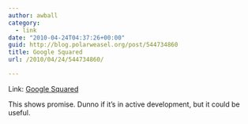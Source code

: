 ```yaml
---
author: awball
category:
  - link
date: "2010-04-24T04:37:26+00:00"
guid: http://blog.polarweasel.org/post/544734860
title: Google Squared
url: /2010/04/24/544734860/

---
```

Link: [Google Squared](http://www.google.com/squared)

This shows promise. Dunno if it’s in active development, but it could be useful.
